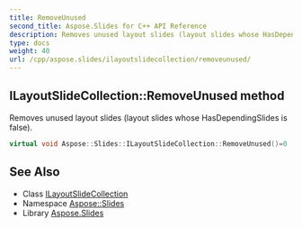 ```yaml
---
title: RemoveUnused
second_title: Aspose.Slides for C++ API Reference
description: Removes unused layout slides (layout slides whose HasDependingSlides is false).
type: docs
weight: 40
url: /cpp/aspose.slides/ilayoutslidecollection/removeunused/
---
```

## ILayoutSlideCollection::RemoveUnused method


Removes unused layout slides (layout slides whose HasDependingSlides is false).

```cpp
virtual void Aspose::Slides::ILayoutSlideCollection::RemoveUnused()=0
```

## See Also

* Class [ILayoutSlideCollection](../)
* Namespace [Aspose::Slides](../../)
* Library [Aspose.Slides](../../../)
